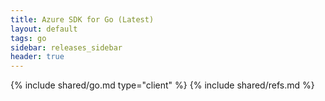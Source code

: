 ```yaml
---
title: Azure SDK for Go (Latest)
layout: default
tags: go
sidebar: releases_sidebar
header: true
---
```

{% include shared/go.md type="client" %}
{% include shared/refs.md %}
